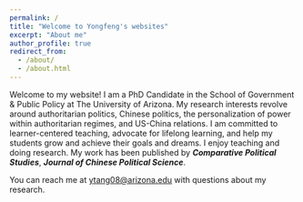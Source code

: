 ```yaml
---
permalink: /
title: "Welcome to Yongfeng's websites"
excerpt: "About me"
author_profile: true
redirect_from: 
  - /about/
  - /about.html
---
```

Welcome to my website! I am a PhD Candidate in the School of Government & Public Policy at The University of Arizona. My research interests revolve around authoritarian politics, Chinese politics, the personalization of power within authoritarian regimes, and US-China relations. I am committed to learner-centered teaching, advocate for lifelong learning, and help my students grow and achieve their goals and dreams. I enjoy teaching and doing research. My work has been published by _**Comparative Political Studies**_, _**Journal of Chinese Political Science**_.

You can reach me at <ins>ytang08@arizona.edu</ins> with questions about my research.



